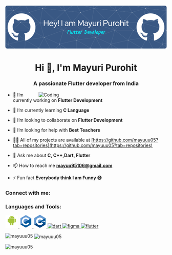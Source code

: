 ![MasterHead](./github-header-image.png)
<h1 align="center">Hi 👋, I'm Mayuri Purohit</h1>
<h3 align="center">A passionate Flutter developer from India</h3>
<img align="right" alt="Coding" width="400" src="[https://cdn.dribbble.com/users/17707/screenshots/2413754/rrr.gif](https://camo.githubusercontent.com/374987f773148e46b1851b9e3bc4bf71b182562dd002620ef3e4263cb3997130/68747470733a2f2f6d69726f2e6d656469756d2e636f6d2f6d61782f3837352f312a7164415731546a434e353768316c6275757a766368672e676966)">

- 🔭 I’m currently working on **Flutter Development**

- 🌱 I’m currently learning **C Language**

- 👯 I’m looking to collaborate on **Flutter Development**

- 🤝 I’m looking for help with **Best Teachers**

- 👨‍💻 All of my projects are available at [https://github.com/mayuuu05?tab=repositories](https://github.com/mayuuu05?tab=repositories)

- 💬 Ask me about **C, C++,Dart, Flutter**

- 📫 How to reach me **mayup95106@gmail.com**

- ⚡ Fun fact **Everybody think I am Funny 😅**

<h3 align="left">Connect with me:</h3>
<p align="left">
</p>

<h3 align="left">Languages and Tools:</h3>
<p align="left"> <a href="https://developer.android.com" target="_blank" rel="noreferrer"> <img src="https://raw.githubusercontent.com/devicons/devicon/master/icons/android/android-original-wordmark.svg" alt="android" width="40" height="40"/> </a> <a href="https://www.cprogramming.com/" target="_blank" rel="noreferrer"> <img src="https://raw.githubusercontent.com/devicons/devicon/master/icons/c/c-original.svg" alt="c" width="40" height="40"/> </a> <a href="https://www.w3schools.com/cpp/" target="_blank" rel="noreferrer"> <img src="https://raw.githubusercontent.com/devicons/devicon/master/icons/cplusplus/cplusplus-original.svg" alt="cplusplus" width="40" height="40"/> </a> <a href="https://dart.dev" target="_blank" rel="noreferrer"> <img src="https://www.vectorlogo.zone/logos/dartlang/dartlang-icon.svg" alt="dart" width="40" height="40"/> </a> <a href="https://www.figma.com/" target="_blank" rel="noreferrer"> <img src="https://www.vectorlogo.zone/logos/figma/figma-icon.svg" alt="figma" width="40" height="40"/> </a> <a href="https://flutter.dev" target="_blank" rel="noreferrer"> <img src="https://www.vectorlogo.zone/logos/flutterio/flutterio-icon.svg" alt="flutter" width="40" height="40"/> </a> </p>

<p><img align="left" src="https://github-readme-stats.vercel.app/api/top-langs?username=mayuuu05&show_icons=true&locale=en&layout=compact" alt="mayuuu05" /></p>

<p>&nbsp;<img align="center" src="https://github-readme-stats.vercel.app/api?username=mayuuu05&show_icons=true&locale=en" alt="mayuuu05" /></p>

<p><img align="center" src="https://github-readme-streak-stats.herokuapp.com/?user=mayuuu05&" alt="mayuuu05" /></p>
